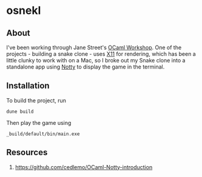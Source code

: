 #  osnekl

## About

I've been working through Jane Street's [OCaml Workshop](https://github.com/sam4815/learn-ocaml-workshop). One of the projects - building a snake clone - uses [X11](https://en.wikipedia.org/wiki/X_Window_System) for rendering, which has been a little clunky to work with on a Mac, so I broke out my Snake clone into a standalone app using [Notty](https://github.com/pqwy/notty) to display the game in the terminal.

## Installation

To build the project, run
```
dune build
```

Then play the game using
```
_build/default/bin/main.exe
```

## Resources
1. https://github.com/cedlemo/OCaml-Notty-introduction
